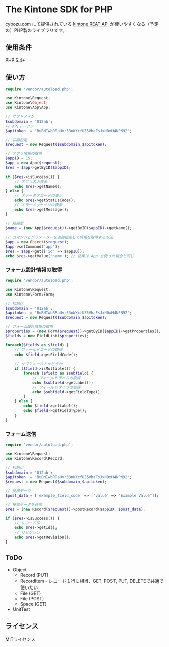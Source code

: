 # The Kintone SDK for PHP

cybozu.com にて提供されている [kintone REAT API](https://cybozudev.zendesk.com/hc/ja/categories/200147600-kintone-API) が使いやすくなる（予定の）PHP製のライブラリです。

## 使用条件

PHP 5.4+

## 使い方

```php
require 'vendor/autoload.php';

use Kintone\Request;
use Kintone\Object;
use Kintone\App\App;

// サブドメイン
$subdomain = '012ab';
// APIトークン
$apitoken  = 'BuBNIwbRRaUvr33nWXcfUZ5VhaFsJxN0xH4NPN92';

// 初期設定
$request = new Request($subdomain,$apitoken);

// アプリ情報の取得
$appID = 15;
$app = new App($request);
$res = $app->getByID($appID);

if ($res->isSuccess()) {
    // アプリ名の表示
    echo $res->getName();
} else {
    // ステータスコードの表示
    echo $res->getStatusCode();
    // エラーメッセージの表示
    echo $res->getMessage();
}

// 短縮型
$name = (new App($request))->getByID($appID)->getName();

// コマンドとパラメーターを直接指定して情報を取得する方法
$app = new Object($request);
$app->setCommand('app');
$res = $app->get(['id' => $appID]);
echo $res->getValue('name'); // 結果は App を使った場合と同じ

```

### フォーム設計情報の取得

```php
require 'vendor/autoload.php';

use Kintone\Request;
use Kintone\Form\Form;

// 初期化
$subdomain = '012ab';
$apitoken  = 'BuBNIwbRRaUvr33nWXcfUZ5VhaFsJxN0xH4NPN92';
$request = new Request($subdomain,$apitoken);

// フォーム設計情報の取得
$properties = (new Form($request))->getByID($appID)->getProperties();
$fields = new FieldList($properties);

foreach($fields as $field) {
    // フィールドコードの取得
    echo $field->getFieldCode();
    
    // サブフィールドかどうか
    if ($field->isMultiple()) {
        foreach ($field as $subfield) {
            // フィールドラベルの取得
            echo $subfield->getLabel();
            // フィールドタイプの取得
            echo $subfield->getFieldType();
        }
    } else {
        echo $field->getLabel();
        echo $field->getFieldType();
    }
}
```

### フォーム送信

```php
require 'vendor/autoload.php';

use Kintone\Request;
use Kintone\Record\Record;

// 初期化
$subdomain = '012ab';
$apitoken  = 'BuBNIwbRRaUvr33nWXcfUZ5VhaFsJxN0xH4NPN92';
$request = new Request($subdomain,$apitoken);

// 投稿データ
$post_data = ['example_field_code' => ['value' => "Example Value"]];

// 投稿データを送信
$res = (new Record($request))->postRecord($appID, $post_data);

if ($res->isSuccess()) {
    // レコードID
    echo $res->getId();
    // リビジョン
    echo $res->getRevision();
}
```

## ToDo

* Object
    * Record (PUT)
    * RecordItem - レコード１行に相当、GET, POST, PUT, DELETEで共通で使いたい
    * File (GET)
    * File (POST)
    * Space (GET)
* UnitTest

## ライセンス

MITライセンス